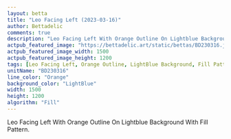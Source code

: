 ```yaml
---
layout: betta
title: "Leo Facing Left (2023-03-16)"
author: Bettadelic
comments: true
description: "Leo Facing Left With Orange Outline On Lightblue Background With Fill Pattern."
actpub_featured_image: "https://bettadelic.art/static/bettas/BD230316.jpg"
actpub_featured_image_width: 1500
actpub_featured_image_height: 1200
tags: [Leo Facing Left, Orange Outline, LightBlue Background, Fill Pattern, March 2023]
unitName: "BD230316"
line_color: "Orange"
background_color: "LightBlue"
width: 1500
height: 1200
algorithm: "Fill"
---
```


Leo Facing Left With Orange Outline On Lightblue Background With Fill Pattern.
